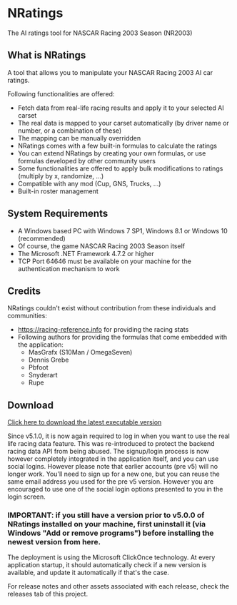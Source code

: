 # NRatings
The AI ratings tool for NASCAR Racing 2003 Season (NR2003)

## What is NRatings
A tool that allows you to manipulate your NASCAR Racing 2003 AI car ratings.

Following functionalities are offered:

- Fetch data from real-life racing results and apply it to your selected AI carset
- The real data is mapped to your carset automatically (by driver name or number, or a combination of these)
- The mapping can be manually overridden
- NRatings comes with a few built-in formulas to calculate the ratings
- You can extend NRatings by creating your own formulas, or use formulas developed by other community users
- Some functionalities are offered to apply bulk modifications to ratings (multiply by x, randomize, ...)
- Compatible with any mod (Cup, GNS, Trucks, ...)
- Built-in roster management

## System Requirements
- A Windows based PC with Windows 7 SP1, Windows 8.1 or Windows 10 (recommended)
- Of course, the game NASCAR Racing 2003 Season itself
- The Microsoft .NET Framework 4.7.2 or higher
- TCP Port 64646 must be available on your machine for the authentication mechanism to work

## Credits

NRatings couldn't exist without contribution from these individuals and communities:

- https://racing-reference.info for providing the racing stats
- Following authors for providing the formulas that come embedded with the application:
  - MasGrafx (S10Man / OmegaSeven)
  - Dennis Grebe
  - Pbfoot
  - Snyderart
  - Rupe

## Download

[Click here to download the latest executable version](https://www.64soft.eu/nratings/download/client/NRatings.Client.application)

Since v5.1.0, it is now again required to log in when you want to use the real life racing data feature. This was re-introduced to protect the backend racing data API from being abused. The signup/login process is now however completely integrated in the application itself, and you can use social logins. However please note that earlier accounts (pre v5) will no longer work. You'll need to sign up for a new one, but you can reuse the same email address you used for the pre v5 version. However you are encouraged to use one of the social login options presented to you in the login screen. 

### IMPORTANT: if you still have a version prior to v5.0.0 of NRatings installed on your machine, first uninstall it (via Windows "Add or remove programs") before installing the newest version from here.

The deployment is using the Microsoft ClickOnce technology. At every application startup, it should automatically check if a new version is available, and update it automatically if that's the case.

For release notes and other assets associated with each release, check the releases tab of this project.

